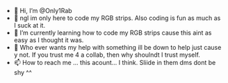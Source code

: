 - 👋 Hi, I’m @Only1Rab
- 👀 ngl im only here to code my RGB strips. Also coding is fun as much as I suck at it.
- 🌱 I’m currently learning how to code my RGB strips cause this aint as easy as I thought it was.
- 💞️ Who ever wants my help with something ill be down to help just cause y not. If you trust me 4 a collab, then why shoulndt I trust myself.
- 📫 How to reach me ... this acount... I think. Sliide in them dms dont be shy ^^

<!---
Only1Rab/Only1Rab is a ✨ special ✨ repository because its `README.md` (this file) appears on your GitHub profile.
You can click the Preview link to take a look at your changes.
--->
